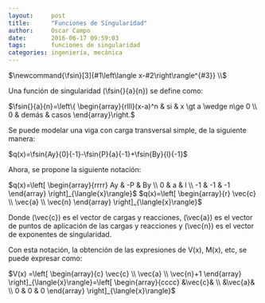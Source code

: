 ```yaml
---
layout:     post
title:      "Funciones de Singularidad"
author:     Oscar Campo
date:       2016-06-17 09:59:03
tags:       funciones de singularidad
categories: ingeniería, mecánica
---
```


$\newcommand{\fsin}[3]{#1\left\langle x-#2\right\rangle^{#3}} \\$

Una función de singularidad \(\fsin{}{a}{n}\) se define como:

$\fsin{}{a}{n}=\left\{ \begin{array}{rlll}(x-a)^n & si & x \gt a \wedge n\ge 0 \\ 0 & demás & casos \end{array}\right.$

Se puede modelar una viga con carga transversal simple, de la siguiente manera:

$q(x)=\fsin{Ay}{0}{-1}-\fsin{P}{a}{-1}+\fsin{By}{l}{-1}$

Ahora, se propone la siguiente notación:

$q(x)=\left[ \begin{array}{rrrr} Ay & -P & By \\ 0 & a & l \\ -1 & -1 & -1 \end{array} \right]_{\langle{x}\rangle}$
$q(x)=\left[ \begin{array}{r} \vec{c} \\ \vec{a} \\ \vec{n} \end{array} \right]_{\langle{x}\rangle}$

Donde \(\vec{c}\) es el vector de cargas y reacciones, \(\vec{a}\) es el vector de puntos de aplicación de las cargas y reacciones y \(\vec{n}\) es el vector de exponentes de singularidad.

Con esta notación, la obtención de las expresiones de V(x), M(x), etc, se puede expresar como:

$V(x) =\left[ \begin{array}{c} \vec{c} \\ \vec{a} \\ \vec{n}+1 \end{array} \right]_{\langle{x}\rangle}=\left[ \begin{array}{cccc} &\vec{c}& \\ &\vec{a}& \\ 0 & 0 & 0 \end{array} \right]_{\langle{x}\rangle}$
